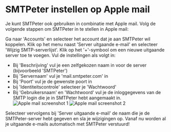 # SMTPeter instellen op Apple mail

Je kunt SMTPeter ook gebruiken in combinatie met Apple mail. Volg de volgende stappen om SMTPeter in te stellen in Apple mail:

Ga naar 'Accounts' en selecteer het account dat je aan SMTPeter wil koppelen. Klik op het menu naast 'Server uitgaande e-mail' en selecteer 'Wijzig SMTP-serverlijst'. Klik op het '+'-symbool om een nieuwe uitgaande server toe te voegen. Vul de instellingen als volgt in:

- Bij 'Beschrijving' vul je een zelfgekozen naam in voor de server (bijvoorbeeld 'SMTPeter')
- Bij 'Servernaam' vul je 'mail.smtpeter.com' in
- Bij 'Poort' vul je de gewenste poort in
- bij 'Identiteitscontrole' selecteer je 'Wachtwoord'
- Bij 'Gebruikersnaam' en 'Wachtwoord' vul je de inloggegevens van de SMTP login die je in SMTPeter hebt aangemaakt in.
![Apple mail screenshot 1](Images/apple-1.png 'Apple mail instellingen')
![Apple mail screenshot 2](Images/apple-2.png 'Apple mail instellingen 2')

Selecteer vervolgens bij 'Server uitgaande e-mail' de naam die je de SMTPeter-server hebt gegeven en sla je wijzigingen op. Vanaf nu worden al je uitgaande e-mails automatisch met SMTPeter verstuurd!

